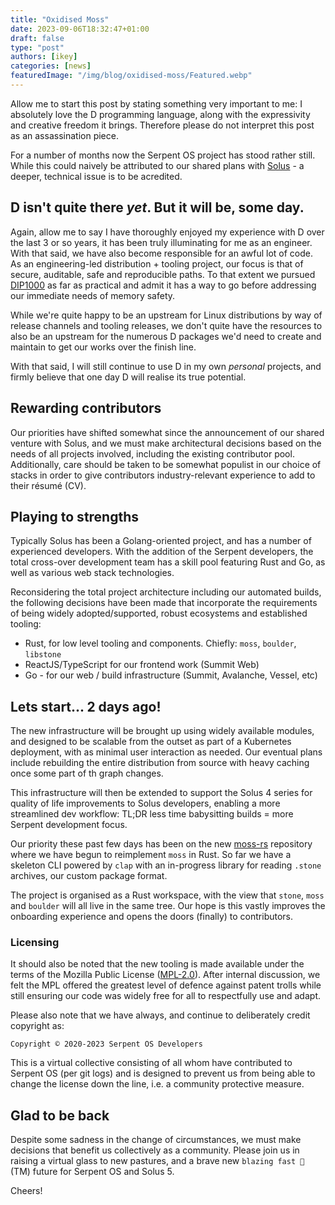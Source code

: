 ```yaml
---
title: "Oxidised Moss"
date: 2023-09-06T18:32:47+01:00
draft: false
type: "post"
authors: [ikey]
categories: [news]
featuredImage: "/img/blog/oxidised-moss/Featured.webp"
---
```


Allow me to start this post by stating something very important to me: I absolutely love the
D programming language, along with the expressivity and creative freedom it brings. Therefore
please do not interpret this post as an assassination piece.

For a number of months now the Serpent OS project has stood rather still. While this could naively
be attributed to our shared plans with [Solus](https://getsol.us) - a deeper, technical issue is
to be acredited.

<!--more-->

## D isn't quite there *yet*. But it will be, some day.

Again, allow me to say I have thoroughly enjoyed my experience with D over the last 3 or so years,
it has been truly illuminating for me as an engineer. With that said, we have also become responsible
for an awful lot of code. As an engineering-led distribution + tooling project, our focus is that of
secure, auditable, safe and reproducible paths. To that extent we pursued [DIP1000](https://github.com/dlang/DIPs/blob/master/DIPs/other/DIP1000.md) as far as practical and admit it has a way to go before addressing our immediate needs of memory safety.

While we're quite happy to be an upstream for Linux distributions by way of release channels and tooling
releases, we don't quite have the resources to also be an upstream for the numerous D packages we'd need to
create and maintain to get our works over the finish line.

With that said, I will still continue to use D in my own *personal* projects, and firmly believe that one day
D will realise its true potential.

## Rewarding contributors

Our priorities have shifted somewhat since the announcement of our shared venture with Solus, and we must make
architectural decisions based on the needs of all projects involved, including the existing contributor pool.
Additionally, care should be taken to be somewhat populist in our choice of stacks in order to give contributors
industry-relevant experience to add to their résumé (CV).

## Playing to strengths

Typically Solus has been a Golang-oriented project, and has a number of experienced developers. With the addition
of the Serpent developers, the total cross-over development team has a skill pool featuring Rust and Go, as well as
various web stack technologies.

Reconsidering the total project architecture including our automated builds, the following decisions have been made
that incorporate the requirements of being widely adopted/supported, robust ecosystems and established tooling:

 - Rust, for low level tooling and components. Chiefly: `moss`, `boulder`, `libstone`
 - ReactJS/TypeScript for our frontend work (Summit Web)
 - Go - for our web / build infrastructure (Summit, Avalanche, Vessel, etc)

## Lets start... 2 days ago!

The new infrastructure will be brought up using widely available modules, and designed to be scalable from the outset
as part of a Kubernetes deployment, with as minimal user interaction as needed. Our eventual plans include rebuilding
the entire distribution from source with heavy caching once some part of th graph changes.

This infrastructure will then be extended to support the Solus 4 series for quality of life improvements to Solus developers,
enabling a more streamlined dev workflow: TL;DR less time babysitting builds = more Serpent development focus.

Our priority these past few days has been on the new [moss-rs](https://github.com/serpent-os/moss-rs) repository where we
have begun to reimplement `moss` in Rust. So far we have a skeleton CLI powered by `clap` with an in-progress library for reading
`.stone` archives, our custom package format.

The project is organised as a Rust workspace, with the view that `stone`, `moss` and `boulder` will all live in the same tree.
Our hope is this vastly improves the onboarding experience and opens the doors (finally) to contributors.

### Licensing

It should also be noted that the new tooling is made available under the terms of the Mozilla Public License ([MPL-2.0](https://spdx.org/licenses/MPL-2.0.html)).
After internal discussion, we felt the MPL offered the greatest level of defence against patent trolls while still ensuring our code
was widely free for all to respectfully use and adapt.

Please also note that we have always, and continue to deliberately credit copyright as:

    Copyright © 2020-2023 Serpent OS Developers

This is a virtual collective consisting of all whom have contributed to Serpent OS (per git logs) and is designed to prevent us from
being able to change the license down the line, i.e. a community protective measure.

## Glad to be back

Despite some sadness in the change of circumstances, we must make decisions that benefit us collectively as a community.
Please join us in raising a virtual glass to new pastures, and a brave new `blazing fast 🚀` (TM) future for Serpent OS and Solus 5.

Cheers!